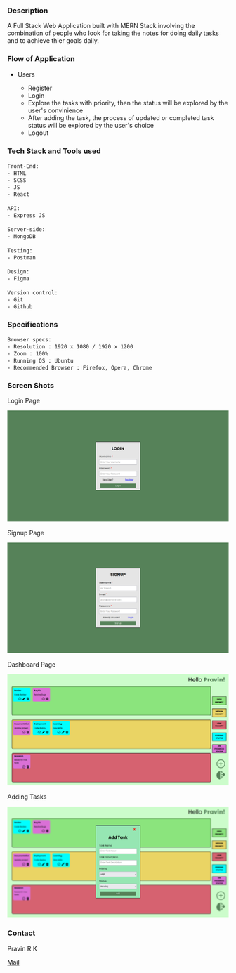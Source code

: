 ### Description

A Full Stack Web Application built with MERN Stack involving the combination of people who look for taking the notes for doing daily tasks and to achieve thier goals daily.

### Flow of Application

-   Users

    -   Register
    -   Login
    -   Explore the tasks with priority, then the status will be explored by the user's convinience
    -   After adding the task, the process of updated or completed task status will be explored by the user's choice
    -   Logout

### Tech Stack and Tools used

```
Front-End:
- HTML
- SCSS
- JS
- React

API:
- Express JS

Server-side:
- MongoDB

Testing:
- Postman

Design:
- Figma

Version control:
- Git
- Github
```

### Specifications

```
Browser specs:
- Resolution : 1920 x 1080 / 1920 x 1200
- Zoom : 100%
- Running OS : Ubuntu
- Recommended Browser : Firefox, Opera, Chrome
```

### Screen Shots

Login Page

<img src="./images/login.png">

Signup Page

<img src="./images/signup.png">

Dashboard Page

<img src="./images/dashboard.png">

Adding Tasks

<img src="./images/addtasks.png">

### Contact

Pravin R K

<a href="mailto:rkpravin2003@gmail.com">Mail</a>
